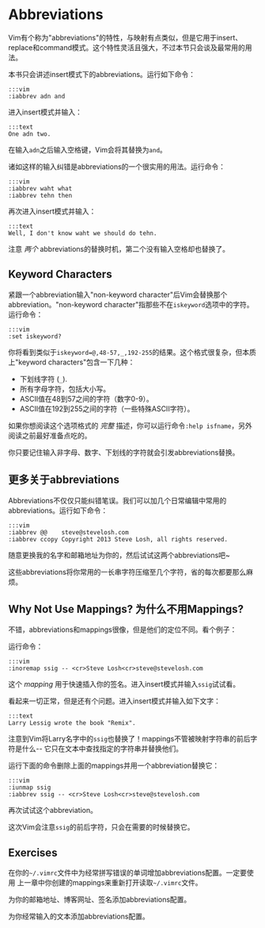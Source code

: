Abbreviations
=============

Vim有个称为"abbreviations"的特性，与映射有点类似，但是它用于insert、replace和command模式。这个特性灵活且强大，不过本节只会谈及最常用的用法。

本书只会讲述insert模式下的abbreviations。运行如下命令：

    :::vim
    :iabbrev adn and

进入insert模式并输入：

    :::text
    One adn two.

在输入`adn`之后输入空格键，Vim会将其替换为`and`。

诸如这样的输入纠错是abbreviations的一个很实用的用法。运行命令：

    :::vim
    :iabbrev waht what
    :iabbrev tehn then

再次进入insert模式并输入：

    :::text
    Well, I don't know waht we should do tehn.

注意 *两个* abbreviations的替换时机，第二个没有输入空格却也替换了。

Keyword Characters
------------------

紧跟一个abbreviation输入"non-keyword character"后Vim会替换那个abbreviation。"non-keyword character"指那些不在`iskeyword`选项中的字符。运行命令：

    :::vim
    :set iskeyword?

你将看到类似于`iskeyword=@,48-57,_,192-255`的结果。这个格式很复杂，但本质上"keyword characters"包含一下几种：

* 下划线字符 (`_`).
* 所有字母字符，包括大小写。
* ASCII值在48到57之间的字符（数字0-9）。
* ASCII值在192到255之间的字符（一些特殊ASCII字符）。

如果你想阅读这个选项格式的 *完整* 描述，你可以运行命令`:help isfname`，另外
阅读之前最好准备点吃的。

你只要记住输入非字母、数字、下划线的字符就会引发abbreviations替换。

更多关于abbreviations
---------------------

Abbreviations不仅仅只能纠错笔误。我们可以加几个日常编辑中常用的abbreviations。运行如下命令：

    :::vim
    :iabbrev @@    steve@stevelosh.com
    :iabbrev ccopy Copyright 2013 Steve Losh, all rights reserved.

随意更换我的名字和邮箱地址为你的，然后试试这两个abbreviations吧~

这些abbreviations将你常用的一长串字符压缩至几个字符，省的每次都要那么麻烦。

Why Not Use Mappings?
为什么不用Mappings?
-------------------

不错，abbreviations和mappings很像，但是他们的定位不同。看个例子：

运行命令：

    :::vim
    :inoremap ssig -- <cr>Steve Losh<cr>steve@stevelosh.com

这个 *mapping* 用于快速插入你的签名。进入insert模式并输入`ssig`试试看。

看起来一切正常，但是还有个问题。进入insert模式并输入如下文字：

    :::text
    Larry Lessig wrote the book "Remix".

注意到Vim将Larry名字中的`ssig`也替换了！mappings不管被映射字符串的前后字符是什么-- 它只在文本中查找指定的字符串并替换他们。

运行下面的命令删除上面的mappings并用一个abbreviation替换它：

    :::vim
    :iunmap ssig
    :iabbrev ssig -- <cr>Steve Losh<cr>steve@stevelosh.com

再次试试这个abbreviation。

这次Vim会注意`ssig`的前后字符，只会在需要的时候替换它。

Exercises
---------

在你的`~/.vimrc`文件中为经常拼写错误的单词增加abbreviations配置。一定要使用
上一章中你创建的mappings来重新打开读取`~/.vimrc`文件。

为你的邮箱地址、博客网址、签名添加abbreviations配置。

为你经常输入的文本添加abbreviations配置。
